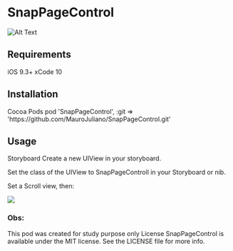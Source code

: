 # SnapPageControl

![Alt Text](https://media.giphy.com/media/rR92FuMuxlVcoOfrfX/giphy.gif)

<h2>Requirements</h2>

iOS 9.3+
xCode 10

<h2>Installation</h2>
Cocoa Pods
pod 'SnapPageControl', :git => 'https://github.com/MauroJuliano/SnapPageControl.git'

<h2>Usage</h2>

Storyboard
Create a new UIView in your storyboard.

Set the class of the UIView to SnapPageControll in your Storyboard or nib.

Set a Scroll view, then: 

![](https://scontent.fmgf1-1.fna.fbcdn.net/v/t39.30808-6/221189274_4020967638031404_2968492740878310713_n.jpg?_nc_cat=101&ccb=1-3&_nc_sid=730e14&_nc_ohc=xhFNNjY37XEAX8H1giM&_nc_oc=AQn5-5__ExZepliWeEdne3lGnfJDi3Dnr2qzEk2rgQV7Tzipw_atpldU-3ltXc3sE7EnTCEF0PfjMYKY8ocLzQbA&_nc_ht=scontent.fmgf1-1.fna&oh=caf492914b24ceb88f820c778f0d5b21&oe=60FB8697)

<h3> Obs: </h3>
This pod was created for study purpose only
License
SnapPageControl is available under the MIT license. See the LICENSE file for more info.
